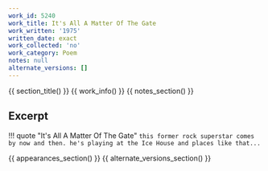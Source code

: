 ```yaml
---
work_id: 5240
work_title: It's All A Matter Of The Gate
work_written: '1975'
written_date: exact
work_collected: 'no'
work_category: Poem
notes: null
alternate_versions: []
---
```


{{ section_title() }}
{{ work_info() }}
{{ notes_section() }}
## Excerpt
!!! quote "It's All A Matter Of The Gate"
    ```
    this former rock superstar
    comes by now and then.
    he's playing at the Ice
    House and places like that...
    ```

{{ appearances_section() }}
{{ alternate_versions_section() }}